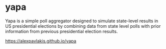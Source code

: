 
yapa
====

Yapa is a simple poll aggregator designed to simulate state-level results in US presidential elections by combining data from state level polls with prior information from previous presidential election results.

<https://alexpavlakis.github.io/yapa>
